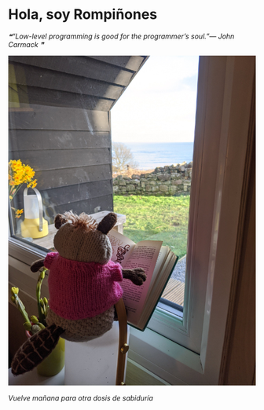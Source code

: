 # Hola, soy Rompiñones

<!--STARTS_HERE_QUOTE_README-->
<i>❝“Low-level programming is good for the programmer’s soul.”— John Carmack   ❞</i>
<!--ENDS_HERE_QUOTE_README-->

<!--START_SECTION:update_image-->
![alt text](https://raw.githubusercontent.com/focaalvarez/rompinones/main/.github/images/IMG_20220219_152239.jpg?raw=true)
<!--END_SECTION:update_image-->

*Vuelve mañana para otra dosis de sabiduría*
